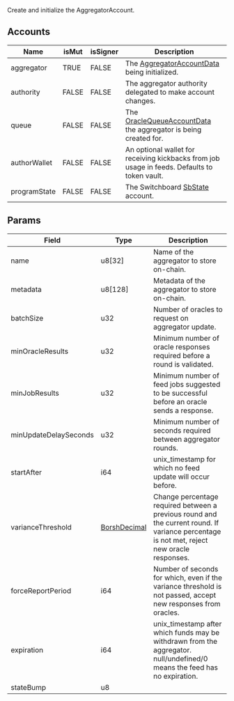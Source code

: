 Create and initialize the AggregatorAccount.

## Accounts
|Name|isMut|isSigner|Description|
|--|--|--|--|
| aggregator | TRUE | FALSE | The [AggregatorAccountData](/api/idl/accounts/AggregatorAccountData) being initialized. | 
| authority | FALSE | FALSE | The aggregator authority delegated to make account changes. | 
| queue | FALSE | FALSE | The [OracleQueueAccountData](/api/idl/accounts/OracleQueueAccountData) the aggregator is being created for. | 
| authorWallet | FALSE | FALSE | An optional wallet for receiving kickbacks from job usage in feeds. Defaults to token vault. | 
| programState | FALSE | FALSE | The Switchboard [SbState](/api/idl/accounts/SbState) account. | 
## Params
|Field|Type|Description|
|--|--|--|
| name |  u8[32] | Name of the aggregator to store on-chain. |
| metadata |  u8[128] | Metadata of the aggregator to store on-chain. |
| batchSize |  u32 | Number of oracles to request on aggregator update. |
| minOracleResults |  u32 | Minimum number of oracle responses required before a round is validated. |
| minJobResults |  u32 | Minimum number of feed jobs suggested to be successful before an oracle sends a response. |
| minUpdateDelaySeconds |  u32 | Minimum number of seconds required between aggregator rounds. |
| startAfter |  i64 | unix_timestamp for which no feed update will occur before. |
| varianceThreshold |  [BorshDecimal](/api/idl/types/BorshDecimal) | Change percentage required between a previous round and the current round. If variance percentage is not met, reject new oracle responses. |
| forceReportPeriod |  i64 | Number of seconds for which, even if the variance threshold is not passed, accept new responses from oracles. |
| expiration |  i64 | unix_timestamp after which funds may be withdrawn from the aggregator. null/undefined/0 means the feed has no expiration. |
| stateBump |  u8 |  |

